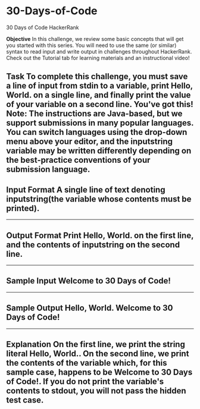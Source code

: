 # 30-Days-of-Code
30 Days of Code HackerRank

**Objective**
In this challenge, we review some basic concepts that will get you started with this series. You will need to use the same (or similar) syntax to read input and write output in challenges throughout HackerRank. Check out the Tutorial tab for learning materials and an instructional video!

**Task**
To complete this challenge, you must save a line of input from stdin to a variable, print Hello, World. on a single line, and finally print the value of your variable on a second line.
You've got this!
Note: The instructions are Java-based, but we support submissions in many popular languages. You can switch languages using the drop-down menu above your editor, and the inputstring variable may be written differently depending on the best-practice conventions of your submission language.
---
**Input Format**
A single line of text denoting inputstring(the variable whose contents must be printed).
---
---
**Output Format**
Print Hello, World. on the first line, and the contents of inputstring on the second line.
---
---
**Sample Input**
Welcome to 30 Days of Code!
---
---
**Sample Output**
Hello, World. 
Welcome to 30 Days of Code!
---
---
**Explanation**
On the first line, we print the string literal Hello, World.. On the second line, we print the contents of the  variable which, for this sample case, happens to be Welcome to 30 Days of Code!. If you do not print the variable's contents to stdout, you will not pass the hidden test case.
---
